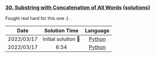 ### [30. Substring with Concatenation of All Words](https://leetcode.com/problems/substring-with-concatenation-of-all-words/) ([solutions](https://github.com/pete-debiase/Comprog/blob/main/Solutions/30.%20Substring%20with%20Concatenation%20of%20All%20Words/))
Fought real hard for this one :) .

|    Date    |    Solution Time    |                                                                           Language                                                                           |
|:----------:|:-------------------:|:------------------------------------------------------------------------------------------------------------------------------------------------------------:|
| 2022/03/17 | Initial solution 🧐 |      [Python](https://github.com/pete-debiase/Comprog/blob/main/Solutions/30.%20Substring%20with%20Concatenation%20of%20All%20Words/find_substring.py)       |
| 2022/03/17 |        6:34         | [Python](https://github.com/pete-debiase/Comprog/blob/main/Solutions/30.%20Substring%20with%20Concatenation%20of%20All%20Words/find_substring_2022-03-17.py) |
